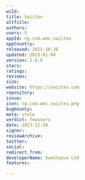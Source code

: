 ```yaml
---
wsId: 
title: Swiitex
altTitle: 
authors: 
users: 5
appId: ng.com.wmc.swiitex
appCountry: 
released: 2021-10-26
updated: 2023-01-04
version: 2.0.0
stars: 
ratings: 
reviews: 
size: 
website: https://swiitex.com
repository: 
issue: 
icon: ng.com.wmc.swiitex.png
bugbounty: 
meta: stale
verdict: fewusers
date: 2023-12-30
signer: 
reviewArchive: 
twitter: 
social: 
redirect_from: 
developerName: Sweetwave Ltd
features: 

---
```


